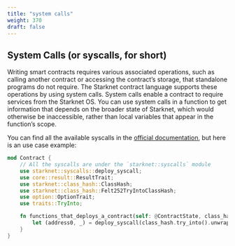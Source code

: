 ```yaml
---
title: "system calls"
weight: 370
draft: false
---
```


## System Calls (or syscalls, for short)

Writing smart contracts requires various associated operations, such as calling another contract or accessing the contract’s storage, that standalone programs do not require. The Starknet contract language supports these operations by using system calls. System calls enable a contract to require services from the Starknet OS. You can use system calls in a function to get information that depends on the broader state of Starknet, which would otherwise be inaccessible, rather than local variables that appear in the function’s scope.

You can find all the available syscalls in the [official documentation](https://docs.starknet.io/documentation/architecture_and_concepts/Contracts/system-calls-cairo1/), but here is an use case example:

```rust {.codebox}
mod Contract {
    // All the syscalls are under the `starknet::syscalls` module
    use starknet::syscalls::deploy_syscall;
    use core::result::ResultTrait;
    use starknet::class_hash::ClassHash;
    use starknet::class_hash::Felt252TryIntoClassHash;
    use option::OptionTrait;
    use traits::TryInto;

    fn functions_that_deploys_a_contract(self: @ContractState, class_hash: felt252, contract_address_salt: felt252, calldata: Span<felt252>) {
        let (address0, _) = deploy_syscall(class_hash.try_into().unwrap(), contract_address_salt, calldata, false).unwrap();
    }
}
```

